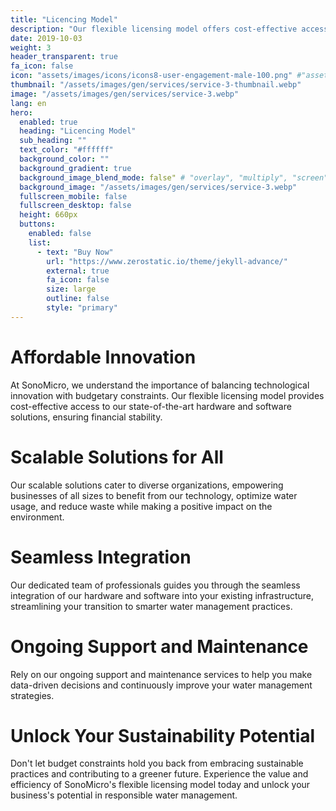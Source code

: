 ```yaml
---
title: "Licencing Model"
description: "Our flexible licensing model offers cost-effective access to our advanced hardware and software solutions, enabling companies to implement our technology without straining their budgets."
date: 2019-10-03
weight: 3
header_transparent: true
fa_icon: false
icon: "assets/images/icons/icons8-user-engagement-male-100.png" #"assets/images/icons/icons8-color-palette-100.png"
thumbnail: "/assets/images/gen/services/service-3-thumbnail.webp"
image: "/assets/images/gen/services/service-3.webp"
lang: en
hero:
  enabled: true
  heading: "Licencing Model"
  sub_heading: ""
  text_color: "#ffffff"
  background_color: ""
  background_gradient: true
  background_image_blend_mode: false" # "overlay", "multiply", "screen"
  background_image: "/assets/images/gen/services/service-3.webp"
  fullscreen_mobile: false
  fullscreen_desktop: false
  height: 660px
  buttons:
    enabled: false
    list:
      - text: "Buy Now"
        url: "https://www.zerostatic.io/theme/jekyll-advance/"
        external: true
        fa_icon: false
        size: large
        outline: false
        style: "primary"
---
```


# Affordable Innovation

At SonoMicro, we understand the importance of balancing technological innovation with budgetary constraints. Our flexible licensing model provides cost-effective access to our state-of-the-art hardware and software solutions, ensuring financial stability.

# Scalable Solutions for All

Our scalable solutions cater to diverse organizations, empowering businesses of all sizes to benefit from our technology, optimize water usage, and reduce waste while making a positive impact on the environment.

# Seamless Integration
Our dedicated team of professionals guides you through the seamless integration of our hardware and software into your existing infrastructure, streamlining your transition to smarter water management practices.

# Ongoing Support and Maintenance
Rely on our ongoing support and maintenance services to help you make data-driven decisions and continuously improve your water management strategies.

# Unlock Your Sustainability Potential
Don't let budget constraints hold you back from embracing sustainable practices and contributing to a greener future. Experience the value and efficiency of SonoMicro's flexible licensing model today and unlock your business's potential in responsible water management.

